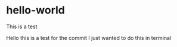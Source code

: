 # hello-world
This is a test 

Hello this is a test for the commit
I just wanted to do this in terminal 
